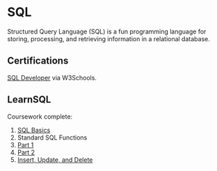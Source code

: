 # SQL

Structured Query Language (SQL) is a fun programming language for storing, processing, and retrieving information in a relational database.
 
## Certifications

[SQL Developer](https://verify.w3schools.com/1MSUHZ58B6) via W3Schools.

## LearnSQL

Coursework complete:

1. [SQL Basics](/sql/learnSQL/01_SQL_Basics.md)
1. Standard SQL Functions
  1. [Part 1](/sql/learnSQL/02_Standard_SQL_Functions_part_1.md)
  1. [Part 2](/sql/learnSQL/02_Standard_SQL_Functions_part_2.md)
1. [Insert, Update, and Delete](/sql/learnSQL/03_Insert_Update_and_Delete.md)